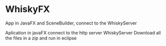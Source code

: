 # WhiskyFX
App in JavaFX and SceneBuilder, connect to the WhiskyServer

Aplication in javaFX connect to the http server WhiskyServer
Download all the files in a zip and run in eclipse
